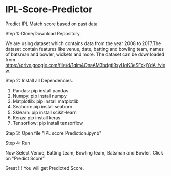 # IPL-Score-Predictor
Predict IPL Match score based on past data

Step 1: Clone/Download Repository.

We are using dataset which contains data from the year 2008 to 2017.The dataset contain features like venue, date, batting and bowling team, names of batsman and bowler, wickets and more.
The dataset can be downloaded from https://drive.google.com/file/d/1qlm4OnaAM3bdgti9xyUqK3eSFokjYdA-/view. 

Step 2: Install all Dependencies.

1. Pandas: pip install pandas 
2. Numpy: pip install numpy
3. Matplotlib: pip install matplotlib
4. Seaborn: pip install seaborn 
5. Sklearn: pip install scikit-learn
6. Keras: pip install keras
7. Tensorflow: pip install tensorflow

Step 3: Open file "IPL score Prediction.ipynb" 

Step 4: Run 

Now Select Venue, Batting team, Bowling team, Batsman and Bowler.
Click on "Predict Score"

Great !!! You will get Predicted Score.
